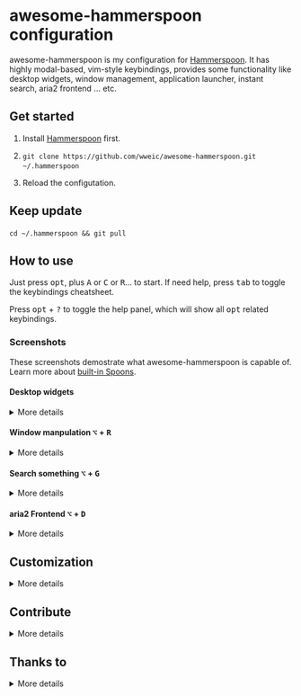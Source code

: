 # awesome-hammerspoon configuration

awesome-hammerspoon is my configuration for [Hammerspoon](http://www.hammerspoon.org/). It has highly modal-based, vim-style keybindings, provides some functionality like desktop widgets, window management, application launcher, instant search, aria2 frontend ... etc.

## Get started

1. Install [Hammerspoon](http://www.hammerspoon.org/) first.

2. `git clone https://github.com/wweic/awesome-hammerspoon.git ~/.hammerspoon`

3. Reload the configutation.

## Keep update

`cd ~/.hammerspoon && git pull`

## How to use

Just press <kbd>opt</kbd>, plus <kbd>A</kbd> or <kbd>C</kbd> or <kbd>R</kbd>… to start. If need help, press <kbd>tab</kbd> to toggle the keybindings cheatsheet.

Press <kbd>opt</kbd> + <kbd>?</kbd> to toggle the help panel, which will show all <kbd>opt</kbd> related keybindings.

### Screenshots

These screenshots demostrate what awesome-hammerspoon is capable of. Learn more about [built-in Spoons](https://github.com/wweic/awesome-hammerspoon/wiki/The-built-in-Spoons).

#### Desktop widgets

<details>
<summary>More details</summary>

![widgets](https://github.com/ashfinal/bindata/raw/master/screenshots/awesome-hammerspoon-deskwidgets.png)

</details>

#### Window manpulation <kbd>⌥</kbd> + <kbd>R</kbd>

<details>
<summary>More details</summary>

![winresize](https://github.com/ashfinal/bindata/raw/master/screenshots/awesome-hammerspoon-winresize.gif)

</details>

#### Search something <kbd>⌥</kbd> + <kbd>G</kbd>

<details>
<summary>More details</summary>

![hsearch](https://github.com/ashfinal/bindata/raw/master/screenshots/awesome-hammerspoon-hsearch.gif)

</details>

#### aria2 Frontend <kbd>⌥</kbd> + <kbd>D</kbd>

<details>
<summary>More details</summary>

![hsearch](https://github.com/ashfinal/bindata/raw/master/screenshots/awesome-hammerspoon-aria2.png)

You need to [run aria2 with RPC enabled](https://github.com/wweic/awesome-hammerspoon/wiki/Run-aria2-with-rpc-enabled) before using this. Config aria2 host and token in `~/.hammerspoon/private/config.lua`, then you're ready to go.

```lua
hsaria2_host = "http://localhost:6800/jsonrpc" -- default host
hsaria2_secret = "token" -- YOUR OWN SECRET
```

</details>

## Customization

<details>

<summary>More details</summary>

```shell
cp ~/.hammerspoon/config-example.lua ~/.hammerspoon/private/config.lua
```

Then modify the file `~/.hammerspoon/private/config.lua`:

- Add/remove Spoons.

  Define `hspoon_list` to decide which Spoons (a distributing format of Hammerspoon module) to be loaded. There are 15 built-in Spoons, learn about them at [here](https://github.com/wweic/awesome-hammerspoon/wiki/The-built-in-Spoons).

  *There are more Spoons at [official spoon repository](http://www.hammerspoon.org/Spoons/) (you may need a little config before using them).*

- Customize keybindings

  Please read `~/.hammerspoon/private/config.lua`for more details.

Finally press `cmd + ctrl + shift + r` to reload the configuration.

</details>

## Contribute

<details>
<summary>More details</summary>

- Improve existing Spoons

  A "Spoon" is just a directory, right-click on it -> "Show Package Contents".

  Feel free to file issues or open PRs.

- Create new Spoons

  Some resources you may find helpful:

  [Learn Lua in Y minutes](http://learnxinyminutes.com/docs/lua/)

  [Getting Started with Hammerspoon](http://www.hammerspoon.org/go/)

  [Hammerspoon API Docs](http://www.hammerspoon.org/docs/index.html)

  [hammerspoon/SPOONS.md at master · Hammerspoon/hammerspoon](https://github.com/Hammerspoon/hammerspoon/blob/master/SPOONS.md)

</details>

## Thanks to

<details>
<summary>More details</summary>

[https://github.com/zzamboni/oh-my-hammerspoon](https://github.com/zzamboni/oh-my-hammerspoon)

[https://github.com/scottcs/dot_hammerspoon](https://github.com/scottcs/dot_hammerspoon)

[https://github.com/dharmapoudel/hammerspoon-config](https://github.com/dharmapoudel/hammerspoon-config)

[http://tracesof.net/uebersicht/](http://tracesof.net/uebersicht/)

</details>
